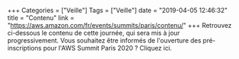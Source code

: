 +++
Categories = ["Veille"]
Tags = ["Veille"]
date = "2019-04-05 12:46:32"
title = "Contenu"
link = "https://aws.amazon.com/fr/events/summits/paris/contenu/"
+++
Retrouvez ci-dessous le contenu de cette journée, qui sera mis à jour progressivement. Vous souhaitez être informés de l'ouverture des pré-inscriptions pour l'AWS Summit Paris 2020 ? Cliquez ici.